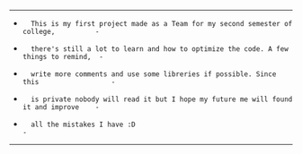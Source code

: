 ---------------------------------------------------------------------------------------------
-       This is my first project made as a Team for my second semester of college,          -
-       there's still a lot to learn and how to optimize the code. A few things to remind,  -
-       write more comments and use some libreries if possible. Since this                  -
-       is private nobody will read it but I hope my future me will found it and improve    -
-       all the mistakes I have :D                                                          -
---------------------------------------------------------------------------------------------
